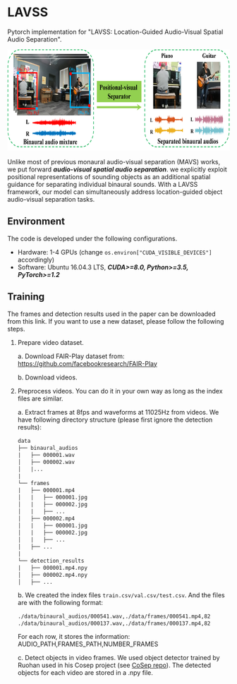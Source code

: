# LAVSS
Pytorch implementation for "LAVSS: Location-Guided Audio-Visual Spatial Audio Separation".
<div align=center><img src="https://github.com/YYX666660/YYX666660.github.io/blob/main/LAVSS/teaser_figure.png" width="690" height="230" /></div>

Unlike most of previous monaural audio-visual separation (MAVS) works, we put forward ***audio-visual spatial audio separation***. we explicitly exploit positional representations of sounding objects as an additional spatial guidance for separating individual binaural sounds. With a LAVSS framework, our model can simultaneously address location-guided object audio-visual separation tasks.  
  
## Environment
The code is developed under the following configurations.
* Hardware: 1-4 GPUs (change ``os.environ["CUDA_VISIBLE_DEVICES"]`` accordingly)
* Software: Ubuntu 16.04.3 LTS, ***CUDA>=8.0, Python>=3.5, PyTorch>=1.2***

## Training
The frames and detection results used in the paper can be downloaded from this link. If you want to use a new dataset, please follow the following steps.  
  
  
1. Prepare video dataset.  

    a. Download FAIR-Play dataset from:  
  https://github.com/facebookresearch/FAIR-Play  
  
    b. Download videos.


2. Preprocess videos. You can do it in your own way as long as the index files are similar.

    a. Extract frames at 8fps and waveforms at 11025Hz from videos. We have following directory structure (please first ignore the detection results):

    ```
    data
    ├── binaural_audios
    |   ├── 000001.wav
    │   ├── 000002.wav
    │   |...
    |
    └── frames
    |   ├── 000001.mp4
    │   |   ├── 000001.jpg
    │   |   ├── 000002.jpg
    │   |   ├── ...
    │   ├── 000002.mp4
    │   |   ├── 000001.jpg
    │   |   ├── 000002.jpg
    │   |   ├── ...
    │   ├── ...
    |
    └── detection_results
    |   ├── 000001.mp4.npy
    │   ├── 000002.mp4.npy
    │   ├── ...
    ```

    b. We created the index files ``train.csv/val.csv/test.csv``. And the files are with the following format:
    
    ```
    ./data/binaural_audios/000541.wav,./data/frames/000541.mp4,82
    ./data/binaural_audios/000137.wav,./data/frames/000137.mp4,82
    ```
    
    For each row, it stores the information: AUDIO_PATH,FRAMES_PATH,NUMBER_FRAMES

    c. Detect objects in video frames. We used object detector trained by Ruohan used in his Cosep project (see [CoSep repo](URL "https://github.com/rhgao/co-separation")). The detected objects for each video are stored in a .npy file.

